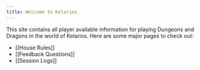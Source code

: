 ```yaml
---
title: Welcome to Kelarios
---
```


This site contains all player available information for playing Dungeons and Dragons in the world of Kelarios. Here are some major pages to check out:

- [[House Rules]]
- [[Feedback Questions]]
- [[Session Logs]]

